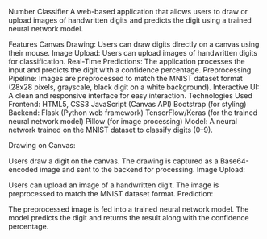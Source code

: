 

Number Classifier
A web-based application that allows users to draw or upload images of handwritten digits and predicts the digit using a trained neural network model.

Features
Canvas Drawing: Users can draw digits directly on a canvas using their mouse.
Image Upload: Users can upload images of handwritten digits for classification.
Real-Time Predictions: The application processes the input and predicts the digit with a confidence percentage.
Preprocessing Pipeline: Images are preprocessed to match the MNIST dataset format (28x28 pixels, grayscale, black digit on a white background).
Interactive UI: A clean and responsive interface for easy interaction.
Technologies Used
Frontend:
HTML5, CSS3
JavaScript (Canvas API)
Bootstrap (for styling)
Backend:
Flask (Python web framework)
TensorFlow/Keras (for the trained neural network model)
Pillow (for image processing)
Model:
A neural network trained on the MNIST dataset to classify digits (0–9).

Drawing on Canvas:

Users draw a digit on the canvas.
The drawing is captured as a Base64-encoded image and sent to the backend for processing.
Image Upload:

Users can upload an image of a handwritten digit.
The image is preprocessed to match the MNIST dataset format.
Prediction:

The preprocessed image is fed into a trained neural network model.
The model predicts the digit and returns the result along with the confidence percentage.
